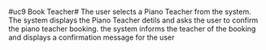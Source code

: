 #uc9 Book Teacher#
The user selects a Piano Teacher from the system. The system displays the Piano Teacher detils and asks the user 
to confirm the piano teacher booking. the system informs the teacher of the booking and displays a confirmation message for the user
